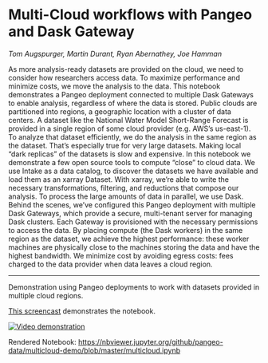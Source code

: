 # Multi-Cloud workflows with Pangeo and Dask Gateway

*Tom Augspurger, Martin Durant, Ryan Abernathey, Joe Hamman*

As more analysis-ready datasets are provided on the cloud, we need to consider how researchers access data. To maximize performance and minimize costs, we move the analysis to the data. This notebook demonstrates a Pangeo deployment connected to multiple Dask Gateways to enable analysis, regardless of where the data is stored.  Public clouds are partitioned into regions, a geographic location with a cluster of data centers. A dataset like the National Water Model Short-Range Forecast is provided in a single region of some cloud provider (e.g. AWS’s us-east-1).  To analyze that dataset efficiently, we do the analysis in the same region as the dataset. That’s especially true for very large datasets. Making local “dark replicas” of the datasets is slow and expensive.  In this notebook we demonstrate a few open source tools to compute “close” to cloud data. We use Intake as a data catalog, to discover the datasets we have available and load them as an xarray Dataset. With xarray, we’re able to write the necessary transformations, filtering, and reductions that compose our analysis. To process the large amounts of data in parallel, we use Dask.  Behind the scenes, we’ve configured this Pangeo deployment with multiple Dask Gateways, which provide a secure, multi-tenant server for managing Dask clusters. Each Gateway is provisioned with the necessary permissions to access the data.  By placing compute (the Dask workers) in the same region as the dataset, we achieve the highest performance: these worker machines are physically close to the machines storing the data and have the highest bandwidth. We minimize cost by avoiding egress costs: fees charged to the data provider when data leaves a cloud region.

----

Demonstration using Pangeo deployments to work with datasets provided in
multiple cloud regions.

[This screencast](https://www.youtube.com/watch?v=IeKjLiUqpT4) demonstrates the notebook.

[![Video demonstration](https://img.youtube.com/vi/IeKjLiUqpT4/0.jpg)](https://www.youtube.com/watch?v=IeKjLiUqpT4)

Rendered Notebook: https://nbviewer.jupyter.org/github/pangeo-data/multicloud-demo/blob/master/multicloud.ipynb
